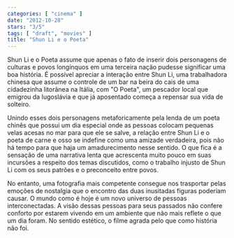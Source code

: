 ```yaml
---
categories: [ "cinema" ]
date: "2012-10-28"
stars: "3/5"
tags: [ "draft", "movies" ]
title: "Shun Li e o Poeta"
---
```

Shun Li e o Poeta assume que apenas o fato de inserir dois personagens de
culturas e povos longínquos em uma terceira nação pudesse significar
uma boa história. É possível apreciar a interação entre Shun Li,
uma trabalhadora chinesa que assume o controle de um bar na beira do
cais de uma cidadezinha litorânea na Itália, com "O Poeta", um pescador
local que emigrou da Iugoslávia e que já aposentado começa a repensar
sua vida de solteiro.

Unindo esses dois personagens metaforicamente pela lenda de um poeta
chinês que possui um dia especial onde as pessoas colocam pequenas velas
acesas no mar para que ele se salve, a relação entre Shun Li e o poeta
de carne e osso se indefine como uma amizade verdadeira, pois não há
tempo para que haja um amadurecimento nesse sentido. O que fica é a
sensação de uma narrativa lenta que acrescenta muito pouco em suas
incursões a respeito dos temas discutidos, como o trabalho injusto de
Shun Li com os seus patrões e o preconceito entre povos.

No entanto, uma fotografia mais competente consegue nos trasportar
pelas emoções de nostalgia que o encontro das duas inusitadas figuras
poderiam causar. O mundo como é hoje é um novo universo de pessoas
interconectadas. A visão dessas pessoas para seus passados não confere
conforto por estarem vivendo em um ambiente que não mais reflete o
que um dia foram. No sentido estético, o filme agrada pelo que como
história não foi.

